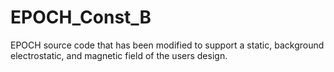 # EPOCH_Const_B
EPOCH source code that has been modified to support a static, background electrostatic, and magnetic field of the users design.
